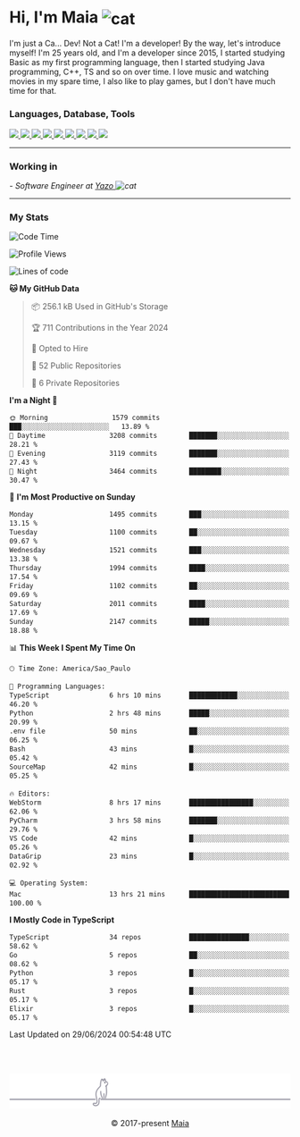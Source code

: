 <h1 align="left">Hi, I'm Maia 
<img src="https://emojis.slackmojis.com/emojis/images/1643509834/36299/black-cat.gif?1643509834" width="50" height="60" align="center"  alt="cat"/>
</h1>

I'm just a Ca... Dev! Not a Cat! I'm a developer! By the way, let's introduce myself!
I'm 25 years old, and I'm a developer since 2015, I started studying Basic as my first programming
language, then I started studying Java programming, C++, TS and so on over time.
I love music and watching movies in my spare time, I also like to play games, but I don't have much time for that.

<h3 align="left">Languages, Database, Tools</h3>
<p>
  <a href="https://www.typescriptlang.org">
    <img src="https://skillicons.dev/icons?i=ts" />
  </a>
  <a href="https://go.dev">
    <img src="https://skillicons.dev/icons?i=go" />
  </a>
  <a href="https://www.python.org">
    <img src="https://skillicons.dev/icons?i=python" />
  </a>
  <a href="https://gradle.org">
    <img src="https://skillicons.dev/icons?i=gradle" />
  </a>
  <a href="https://redis.io">
    <img src="https://skillicons.dev/icons?i=redis" />
  </a>
  <a href="https://www.mongodb.com">
    <img src="https://skillicons.dev/icons?i=mongodb" />
  </a>
  <a href="https://nodejs.org">
    <img src="https://skillicons.dev/icons?i=nodejs" />
  </a>
  <a href="https://www.javascript.com">
    <img src="https://skillicons.dev/icons?i=js" />
  </a>
  <a href="https://www.docker.com">
    <img src="https://skillicons.dev/icons?i=docker" />
  </a>
</p>

<hr/>

<h3>Working in</h3>

<p><em> - Software Engineer at <a href="[https://pdasolucoes.com.br](https://yazo.com.br/)">Yazo
</a><img src="https://media.giphy.com/media/WUlplcMpOCEmTGBtBW/giphy.gif" width="30" alt="cat"> 
</em></p>

<hr/>

### My Stats

<!--START_SECTION:waka-->
![Code Time](http://img.shields.io/badge/Code%20Time-4%2C366%20hrs%2039%20mins-blue)

![Profile Views](http://img.shields.io/badge/Profile%20Views-2-blue)

![Lines of code](https://img.shields.io/badge/From%20Hello%20World%20I%27ve%20Written-3.4%20million%20lines%20of%20code-blue)

**🐱 My GitHub Data** 

> 📦 256.1 kB Used in GitHub's Storage 
 > 
> 🏆 711 Contributions in the Year 2024
 > 
> 💼 Opted to Hire
 > 
> 📜 52 Public Repositories 
 > 
> 🔑 6 Private Repositories 
 > 
**I'm a Night 🦉** 

```text
🌞 Morning                1579 commits        ███░░░░░░░░░░░░░░░░░░░░░░   13.89 % 
🌆 Daytime                3208 commits        ███████░░░░░░░░░░░░░░░░░░   28.21 % 
🌃 Evening                3119 commits        ███████░░░░░░░░░░░░░░░░░░   27.43 % 
🌙 Night                  3464 commits        ████████░░░░░░░░░░░░░░░░░   30.47 % 
```
📅 **I'm Most Productive on Sunday** 

```text
Monday                   1495 commits        ███░░░░░░░░░░░░░░░░░░░░░░   13.15 % 
Tuesday                  1100 commits        ██░░░░░░░░░░░░░░░░░░░░░░░   09.67 % 
Wednesday                1521 commits        ███░░░░░░░░░░░░░░░░░░░░░░   13.38 % 
Thursday                 1994 commits        ████░░░░░░░░░░░░░░░░░░░░░   17.54 % 
Friday                   1102 commits        ██░░░░░░░░░░░░░░░░░░░░░░░   09.69 % 
Saturday                 2011 commits        ████░░░░░░░░░░░░░░░░░░░░░   17.69 % 
Sunday                   2147 commits        █████░░░░░░░░░░░░░░░░░░░░   18.88 % 
```


📊 **This Week I Spent My Time On** 

```text
🕑︎ Time Zone: America/Sao_Paulo

💬 Programming Languages: 
TypeScript               6 hrs 10 mins       ████████████░░░░░░░░░░░░░   46.20 % 
Python                   2 hrs 48 mins       █████░░░░░░░░░░░░░░░░░░░░   20.99 % 
.env file                50 mins             ██░░░░░░░░░░░░░░░░░░░░░░░   06.25 % 
Bash                     43 mins             █░░░░░░░░░░░░░░░░░░░░░░░░   05.42 % 
SourceMap                42 mins             █░░░░░░░░░░░░░░░░░░░░░░░░   05.25 % 

🔥 Editors: 
WebStorm                 8 hrs 17 mins       ████████████████░░░░░░░░░   62.06 % 
PyCharm                  3 hrs 58 mins       ███████░░░░░░░░░░░░░░░░░░   29.76 % 
VS Code                  42 mins             █░░░░░░░░░░░░░░░░░░░░░░░░   05.26 % 
DataGrip                 23 mins             █░░░░░░░░░░░░░░░░░░░░░░░░   02.92 % 

💻 Operating System: 
Mac                      13 hrs 21 mins      █████████████████████████   100.00 % 
```

**I Mostly Code in TypeScript** 

```text
TypeScript               34 repos            ███████████████░░░░░░░░░░   58.62 % 
Go                       5 repos             ██░░░░░░░░░░░░░░░░░░░░░░░   08.62 % 
Python                   3 repos             █░░░░░░░░░░░░░░░░░░░░░░░░   05.17 % 
Rust                     3 repos             █░░░░░░░░░░░░░░░░░░░░░░░░   05.17 % 
Elixir                   3 repos             █░░░░░░░░░░░░░░░░░░░░░░░░   05.17 % 
```




 Last Updated on 29/06/2024 00:54:48 UTC
<!--END_SECTION:waka-->


<br/>
<br/>

<p align="center"><img src="https://raw.githubusercontent.com/gabrielmaialva33/gabrielmaialva33/master/assets/gray0_ctp_on_line.svg?sanitize=true" /></p>
<p align="center">&copy; 2017-present <a href="https://github.com/gabrielmaialva33/" target="_blank">Maia</a>
